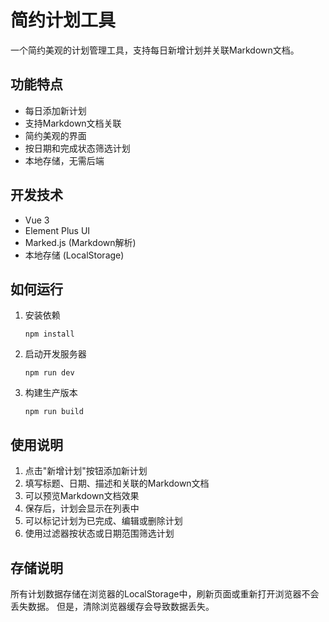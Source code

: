 # 简约计划工具

一个简约美观的计划管理工具，支持每日新增计划并关联Markdown文档。

## 功能特点

- 每日添加新计划
- 支持Markdown文档关联
- 简约美观的界面
- 按日期和完成状态筛选计划
- 本地存储，无需后端

## 开发技术

- Vue 3
- Element Plus UI
- Marked.js (Markdown解析)
- 本地存储 (LocalStorage)

## 如何运行

1. 安装依赖
   ```
   npm install
   ```

2. 启动开发服务器
   ```
   npm run dev
   ```

3. 构建生产版本
   ```
   npm run build
   ```

## 使用说明

1. 点击"新增计划"按钮添加新计划
2. 填写标题、日期、描述和关联的Markdown文档
3. 可以预览Markdown文档效果
4. 保存后，计划会显示在列表中
5. 可以标记计划为已完成、编辑或删除计划
6. 使用过滤器按状态或日期范围筛选计划

## 存储说明

所有计划数据存储在浏览器的LocalStorage中，刷新页面或重新打开浏览器不会丢失数据。
但是，清除浏览器缓存会导致数据丢失。
